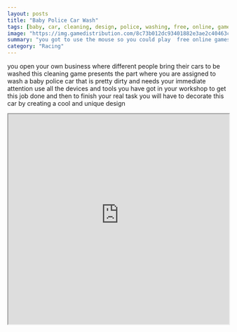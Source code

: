 ```yaml
---
layout: posts
title: "Baby Police Car Wash"
tags: [baby, car, cleaning, design, police, washing, free, online, games, oyna, game, free, games, play, play, games]
image: "https://img.gamedistribution.com/8c73b012dc93401882e3ae2c40463c46.jpg"
summary: "you got to use the mouse so you could play  free online games oyna game free games play play games"
category: "Racing"
---
```


you open your own business where different people bring their cars to be washed this cleaning game presents the part where you are assigned to wash a baby police car that is pretty dirty and needs your immediate attention use all the devices and tools you have got in your workshop to get this job done and then to finish your real task you will have to decorate this car by creating a cool and unique design

<iframe width="100%" height="480px;" src="https://flash.gamedistribution.com?game=8c73b012dc93401882e3ae2c40463c46"></iframe>